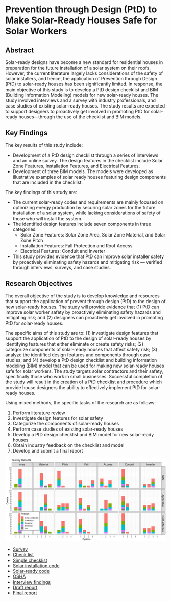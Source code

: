 # Prevention through Design (PtD) to Make Solar-Ready Houses Safe for Solar Workers

## Abstract 

Solar-ready designs have become a new standard for residential houses in preparation for the future installation of a solar system on their roofs. However, the current literature largely lacks considerations of the safety of solar installers, and hence, the application of Prevention through Design (PtD) to solar-ready houses has been significantly limited. In response, the main objective of this study is to develop a PtD design checklist and BIM (Building Information Modeling) models for new solar-ready houses. The study involved interviews and a survey with industry professionals, and case studies of existing solar-ready houses. The study results are expected to support designers to proactively get involved in promoting PtD for solar-ready houses—through the use of the checklist and BIM models.

## Key Findings

The key results of this study include:
* Development of a PtD design checklist through a series of interviews and an online survey. The
design features in the checklist include Solar Zone Features, Installation Features, and Electrical Features.
* Development of three BIM models. The models were developed as illustrative examples of solar ready houses featuring design components that are included in the checklist.

The key findings of this study are:
* The current solar-ready codes and requirements are mainly focused on optimizing energy production by securing solar zones for the future installation of a solar system, while lacking considerations of safety of those who will install the system.
* The identified design features include seven components in three categories:
  * Solar Zone Features: Solar Zone Area, Solar Zone Material, and Solar Zone Pitch
  * Installation Features: Fall Protection and Roof Access
  * Electrical Features: Conduit and Inverter
* This study provides evidence that PtD can improve solar installer safety by proactively eliminating safety hazards and mitigating risk — verified through interviews, surveys, and case studies.

## Research Objectives

The overall objective of the study is to develop knowledge and resources that support the application of prevent through design (PtD) to the design of new solar-ready houses. The study will provide evidence that (1) PtD can improve solar worker safety by proactively eliminating safety hazards and mitigating risk; and (2) designers can proactively get involved in promoting PtD for solar-ready houses.

The specific aims of this study are to: (1) investigate design features that support the application of PtD to the design of solar-ready houses by identifying features that either eliminate or create safety risks; (2) categorize components of solar-ready houses that affect safety risk; (3) analyze the identified design features and components through case studies; and (4) develop a PtD design checklist and building information modeling (BIM) model that can be used for making new solar-ready houses safe for solar workers. The study targets solar contractors and their safety, specifically those who work in small businesses. Successful completion of the study will result in the creation of a PtD checklist and procedure which provide house designers the ability to effectively implement PtD for solar-ready houses.

Using mixed methods, the specific tasks of the research are as follows:

1. Perform literature review
2. Investigate design features for solar safety
3. Categorize the components of solar-ready houses
4. Perform case studies of existing solar-ready houses
5. Develop a PtD design checklist and BIM model for new solar-ready houses
6. Obtain industry feedback on the checklist and model
7. Develop and submit a final report

![Survey](./docs/survey/survey_1.png)

* [Survey](https://github.com/reconjohn/PtD/blob/master/docs/survey/survey.md)
* [Check list](https://github.com/reconjohn/PtD/blob/master/docs/report/checklist/checklist.md)
* [Simple checklist](https://github.com/reconjohn/PtD/blob/master/docs/report/checklist/checklist_sim.md)
* [Solar installation code](https://github.com/reconjohn/PtD/blob/master/docs/literature/code_review.md)
* [Solar-ready code](https://github.com/reconjohn/PtD/blob/master/docs/literature/energy_code.md)
* [OSHA](https://github.com/reconjohn/PtD/blob/master/docs/literature/osha.md)
* [Interview findings](https://github.com/reconjohn/PtD/blob/master/docs/literature/solar_ready.md)
* [Draft report](https://github.com/reconjohn/PtD/blob/master/docs/report/reportA.md)
* [Final report](https://www.cpwr.com/sites/default/files/publications/SS2020-PtD-for-Solar-Ready.pdf)


